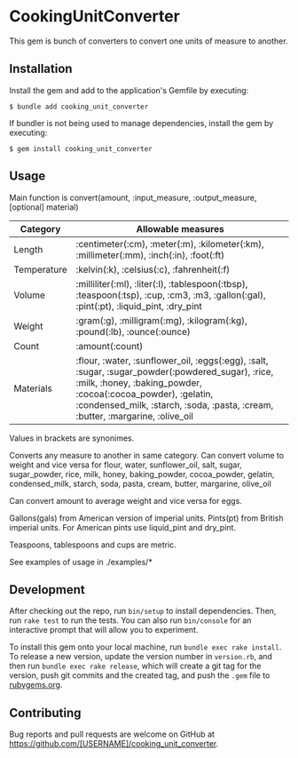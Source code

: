 # CookingUnitConverter

This gem is bunch of converters to convert one units of measure to another.


## Installation

Install the gem and add to the application's Gemfile by executing:

    $ bundle add cooking_unit_converter

If bundler is not being used to manage dependencies, install the gem by executing:

    $ gem install cooking_unit_converter

## Usage

Main function is convert(amount, :input_measure, :output_measure, [optional] material)

| Category | Allowable measures |
| ------ | ------ |
| Length | :centimeter(:cm), :meter(:m), :kilometer(:km), :millimeter(:mm), :inch(:in), :foot(:ft) |
| Temperature | :kelvin(:k), :celsius(:c), :fahrenheit(:f)|
| Volume | :milliliter(:ml), :liter(:l), :tablespoon(:tbsp), :teaspoon(:tsp), :cup, :cm3, :m3, :gallon(:gal), :pint(:pt), :liquid_pint, :dry_pint |
| Weight | :gram(:g), :milligram(:mg), :kilogram(:kg), :pound(:lb), :ounce(:ounce) |
| Count  | :amount(:count) |
| Materials | :flour, :water, :sunflower_oil, :eggs(:egg), :salt, :sugar, :sugar_powder(:powdered_sugar), :rice, :milk, :honey, :baking_powder, :cocoa(:cocoa_powder), :gelatin, :condensed_milk, :starch, :soda, :pasta, :cream, :butter, :margarine, :olive_oil|

Values in brackets are synonimes.

Converts any measure to another in same category.
Can convert volume to weight and vice versa for flour, water, sunflower_oil, salt, sugar, sugar_powder, rice, milk, honey, baking_powder, cocoa_powder, gelatin, condensed_milk, starch, soda, pasta, cream, butter, margarine, olive_oil

Can convert amount to average weight and vice versa for eggs.

Gallons(gals) from American version of imperial units.
Pints(pt) from British imperial units.
For American pints use liquid_pint and dry_pint.

Teaspoons, tablespoons and cups are metric.

See examples of usage in ./examples/*

## Development

After checking out the repo, run `bin/setup` to install dependencies. Then, run `rake test` to run the tests. You can also run `bin/console` for an interactive prompt that will allow you to experiment.

To install this gem onto your local machine, run `bundle exec rake install`. To release a new version, update the version number in `version.rb`, and then run `bundle exec rake release`, which will create a git tag for the version, push git commits and the created tag, and push the `.gem` file to [rubygems.org](https://rubygems.org).

## Contributing

Bug reports and pull requests are welcome on GitHub at https://github.com/[USERNAME]/cooking_unit_converter.
